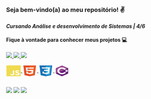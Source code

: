 


### Seja bem-vindo(a) ao meu repositório! ✌️
#### <i>Cursando Análise e desenvolvimento de Sistemas | 4/6</i>

#### Fique à vontade para conhecer meus projetos 💻

<div>
  <a href="https://github.com/Kienner">
  <img height="180em" src="https://github-readme-stats.vercel.app/api?username=Kienner&show_icons=true&theme=tokyonight&include_all_commits=true&count_private=true"/>
  <img height="180em" src="https://github-readme-stats.vercel.app/api/top-langs/?username=Kienner&layout=compact&langs_count=7&theme=tokyonight"/>
    
  <img src="https://producaodejogos.com/wp-content/uploads/2018/05/animacao_megaman_-running.gif">
</div>
<div style="display: inline_block"><br>
  <img align="center" alt="Rafa-Js" height="30" width="40" src="https://raw.githubusercontent.com/devicons/devicon/master/icons/javascript/javascript-plain.svg">
  <img align="center" alt="Rafa-HTML" height="30" width="40" src="https://raw.githubusercontent.com/devicons/devicon/master/icons/html5/html5-original.svg">
  <img align="center" alt="Rafa-CSS" height="30" width="40" src="https://raw.githubusercontent.com/devicons/devicon/master/icons/css3/css3-original.svg">
  <img align="center" alt="Rafa-Csharp" height="30" width="40" src="https://raw.githubusercontent.com/devicons/devicon/master/icons/csharp/csharp-original.svg">
  
 
  
</div>
  
  ##
 
<div> 
  
  <a href="https://www.linkedin.com/in/kenner-souza/" target="_blank"><img src="https://img.shields.io/badge/-LinkedIn-%230077B5?style=for-the-badge&logo=linkedin&logoColor=white" target="_blank"></a> 
  <a href="https://www.instagram.com/kenner.png/" target="_blank"><img src="https://img.shields.io/badge/-Instagram-%23E4405F?style=for-the-badge&logo=instagram&logoColor=white" target="_blank"></a>
  <a href = "mailto:kennerdasilvas@hotmail.com"><img src="https://img.shields.io/badge/-Gmail-%23333?style=for-the-badge&logo=gmail&logoColor=white" target="_blank"></a>
  
 
  
 
</div>

